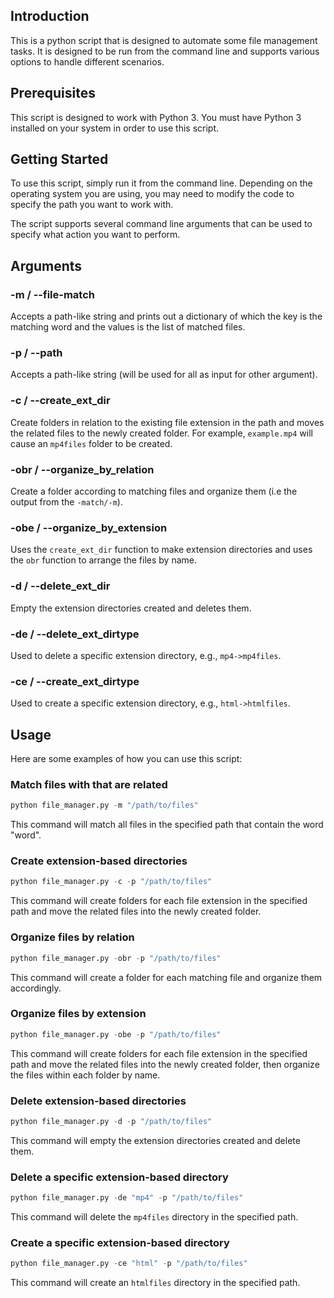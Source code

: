 

## Introduction

This is a python script that is designed to automate some file management tasks. It is designed to be run from the command line and supports various options to handle different scenarios. 

## Prerequisites

This script is designed to work with Python 3. You must have Python 3 installed on your system in order to use this script. 

## Getting Started

To use this script, simply run it from the command line. Depending on the operating system you are using, you may need to modify the code to specify the path you want to work with. 

The script supports several command line arguments that can be used to specify what action you want to perform. 

## Arguments

### -m / --file-match

Accepts a path-like string and prints out a dictionary of which the key is the matching word and the values is the list of matched files.

### -p / --path

Accepts a path-like string (will be used for all as input for other argument).

### -c / --create_ext_dir

Create folders in relation to the existing file extension in the path and moves the related files to the newly created folder. For example, `example.mp4` will cause an `mp4files` folder to be created.

### -obr / --organize_by_relation

Create a folder according to matching files and organize them (i.e the output from the `-match/-m`).

### -obe / --organize_by_extension

Uses the `create_ext_dir` function to make extension directories and uses the `obr` function to arrange the files by name.

### -d / --delete_ext_dir

Empty the extension directories created and deletes them.

### -de / --delete_ext_dirtype

Used to delete a specific extension directory, e.g., `mp4->mp4files`.

### -ce / --create_ext_dirtype

Used to create a specific extension directory, e.g., `html->htmlfiles`.

## Usage

Here are some examples of how you can use this script:

### Match files with that are related

```python
python file_manager.py -m "/path/to/files"
```

This command will match all files in the specified path that contain the word "word".

### Create extension-based directories

```python
python file_manager.py -c -p "/path/to/files"
```

This command will create folders for each file extension in the specified path and move the related files into the newly created folder.

### Organize files by relation

```python
python file_manager.py -obr -p "/path/to/files"
```

This command will create a folder for each matching file and organize them accordingly.

### Organize files by extension

```python
python file_manager.py -obe -p "/path/to/files"
```

This command will create folders for each file extension in the specified path and move the related files into the newly created folder, then organize the files within each folder by name.

### Delete extension-based directories

```python
python file_manager.py -d -p "/path/to/files"
```

This command will empty the extension directories created and delete them.

### Delete a specific extension-based directory

```python
python file_manager.py -de "mp4" -p "/path/to/files"
```

This command will delete the `mp4files` directory in the specified path.

### Create a specific extension-based directory

```python
python file_manager.py -ce "html" -p "/path/to/files"
```

This command will create an `htmlfiles` directory in the specified path.